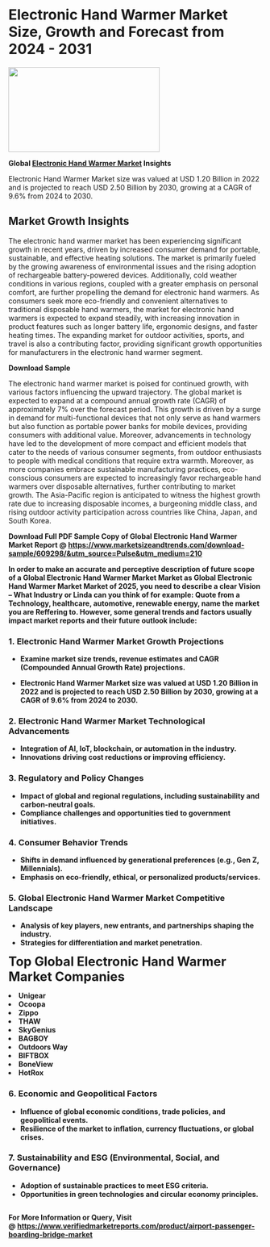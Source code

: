 <H1>Electronic Hand Warmer Market Size, Growth and Forecast from 2024 - 2031</H1><img class="aligncenter size-medium wp-image-584254" src="https://thirdeyenews.in/wp-content/uploads/2024/09/Global-Market-Research-300x168.jpeg" alt="" width="300" height="168" /><p><strong>Global&nbsp;<a href="https://www.marketsizeandtrends.com/download-sample/609298/&amp;utm_source=Pulse&amp;utm_medium=210">Electronic Hand Warmer Market</a> Insights</strong></p><p>Electronic Hand Warmer Market size was valued at USD 1.20 Billion in 2022 and is projected to reach USD 2.50 Billion by 2030, growing at a CAGR of 9.6% from 2024 to 2030.</p><p><h2>Market Growth Insights</h2> <p>The electronic hand warmer market has been experiencing significant growth in recent years, driven by increased consumer demand for portable, sustainable, and effective heating solutions. The market is primarily fueled by the growing awareness of environmental issues and the rising adoption of rechargeable battery-powered devices. Additionally, cold weather conditions in various regions, coupled with a greater emphasis on personal comfort, are further propelling the demand for electronic hand warmers. As consumers seek more eco-friendly and convenient alternatives to traditional disposable hand warmers, the market for electronic hand warmers is expected to expand steadily, with increasing innovation in product features such as longer battery life, ergonomic designs, and faster heating times. The expanding market for outdoor activities, sports, and travel is also a contributing factor, providing significant growth opportunities for manufacturers in the electronic hand warmer segment.</p> <p><strong>Download Sample</strong></p> <p>The electronic hand warmer market is poised for continued growth, with various factors influencing the upward trajectory. The global market is expected to expand at a compound annual growth rate (CAGR) of approximately 7% over the forecast period. This growth is driven by a surge in demand for multi-functional devices that not only serve as hand warmers but also function as portable power banks for mobile devices, providing consumers with additional value. Moreover, advancements in technology have led to the development of more compact and efficient models that cater to the needs of various consumer segments, from outdoor enthusiasts to people with medical conditions that require extra warmth. Moreover, as more companies embrace sustainable manufacturing practices, eco-conscious consumers are expected to increasingly favor rechargeable hand warmers over disposable alternatives, further contributing to market growth. The Asia-Pacific region is anticipated to witness the highest growth rate due to increasing disposable incomes, a burgeoning middle class, and rising outdoor activity participation across countries like China, Japan, and South Korea.</p> <p><strong></p><p><span class=""><strong>Download Full PDF Sample Copy of Global Electronic Hand Warmer Market Report</strong> @ <a href="https://www.marketsizeandtrends.com/download-sample/609298/&amp;utm_source=Pulse&amp;utm_medium=210" target="_blank">https://www.marketsizeandtrends.com/download-sample/609298/&amp;utm_source=Pulse&amp;utm_medium=210</a></span></p><p>In order to make an accurate and perceptive description of future scope of a Global&nbsp;Electronic Hand Warmer Market Market as Global&nbsp;Electronic Hand Warmer Market Market of 2025, you need to describe a clear Vision &ndash; What Industry or Linda can you think of for example: Quote from a Technology, healthcare, automotive, renewable energy, name the market you are Reffering to. However, some general trends and factors usually impact market reports and their future outlook include:</p><h3>1.&nbsp;<strong>Electronic Hand Warmer Market Growth Projections</strong></h3><ul><li>Examine market size trends, revenue estimates and CAGR (Compounded Annual Growth Rate) projections.</li><li><p>Electronic Hand Warmer Market size was valued at USD 1.20 Billion in 2022 and is projected to reach USD 2.50 Billion by 2030, growing at a CAGR of 9.6% from 2024 to 2030.</p></li></ul><h3>2.&nbsp;<strong>Electronic Hand Warmer Market Technological Advancements</strong></h3><ul><li>Integration of AI, IoT, blockchain, or automation in the industry.</li><li>Innovations driving cost reductions or improving efficiency.</li></ul><h3>3.&nbsp;<strong>Regulatory and Policy Changes</strong></h3><ul><li>Impact of global and regional regulations, including sustainability and carbon-neutral goals.</li><li>Compliance challenges and opportunities tied to government initiatives.</li></ul><h3>4.&nbsp;<strong>Consumer Behavior Trends</strong></h3><ul><li>Shifts in demand influenced by generational preferences (e.g., Gen Z, Millennials).</li><li>Emphasis on eco-friendly, ethical, or personalized products/services.</li></ul><h3>5.&nbsp;<strong>Global Electronic Hand Warmer Market Competitive Landscape</strong></h3><ul><li>Analysis of key players, new entrants, and partnerships shaping the industry.</li><li>Strategies for differentiation and market penetration.</li></ul><p data-pm-slice="1 1 []"><span style="color: inherit; font-family: inherit; font-size: 25px;">Top Global Electronic Hand Warmer Market Companies</span></p><div class="" data-test-id=""><p><li>Unigear</li><li> Ocoopa</li><li> Zippo</li><li> THAW</li><li> SkyGenius</li><li> BAGBOY</li><li> Outdoors Way</li><li> BIFTBOX</li><li> BoneView</li><li> HotRox</li></p></div><h3>6.&nbsp;<strong>Economic and Geopolitical Factors</strong></h3><ul><li>Influence of global economic conditions, trade policies, and geopolitical events.</li><li>Resilience of the market to inflation, currency fluctuations, or global crises.</li></ul><h3>7.&nbsp;<strong>Sustainability and ESG (Environmental, Social, and Governance)</strong></h3><ul><li>Adoption of sustainable practices to meet ESG criteria.</li><li>Opportunities in green technologies and circular economy principles.</li></ul><h2><strong style="font-size: 14px;">For More Information or Query, Visit @&nbsp;</strong><a style="background-color: #ffffff; font-size: 14px;" href="https://www.marketsizeandtrends.com/report/electronic-hand-warmer-market/" target="_blank">https://www.verifiedmarketreports.com/product/airport-passenger-boarding-bridge-market</a></h2>
